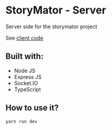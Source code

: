 # StoryMator - Server

Server side for the storymator project

See [client code](https://github.com/Alwurts/Story-Points-Client)

## Built with: 
- Node JS
- Express JS
- Socket.IO
- TypeScript

## How to use it?

```bash
yarn run dev
```
